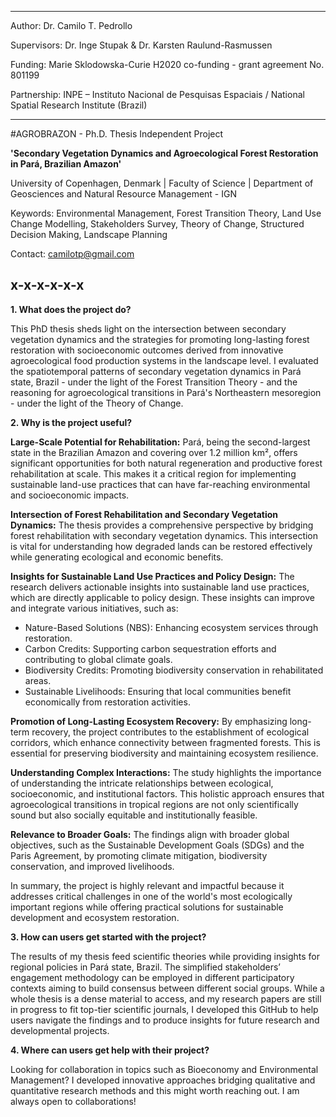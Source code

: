 --------------------------
Author:		Dr. Camilo T. Pedrollo

Supervisors:	Dr. Inge Stupak & Dr. Karsten Raulund-Rasmussen

Funding:	Marie Sklodowska-Curie H2020 co-funding - grant agreement No. 801199

Partnership:	INPE – Instituto Nacional de Pesquisas Espaciais / National Spatial Research Institute (Brazil)

--------------------------

#AGROBRAZON - Ph.D. Thesis Independent Project

<b>'Secondary Vegetation Dynamics and Agroecological Forest Restoration in Pará, Brazilian Amazon'</b>

University of Copenhagen, Denmark | Faculty of Science | Department of Geosciences and Natural Resource Management - IGN

Keywords: Environmental Management, Forest Transition Theory, Land Use Change Modelling, Stakeholders Survey, Theory of Change, Structured Decision Making, Landscape Planning

Contact: camilotp@gmail.com

x-x-x-x-x-x
---
<b>1. What does the project do?</b>

This PhD thesis sheds light on the intersection between secondary vegetation dynamics and the strategies for promoting long-lasting forest restoration with socioeconomic outcomes derived from innovative agroecological food production systems in the landscape level.
I evaluated the spatiotemporal patterns of secondary vegetation dynamics in Pará state, Brazil - under the light of the Forest Transition Theory - and the reasoning for agroecological transitions in Pará's Northeastern mesoregion - under the light of the Theory of Change.


<b>2. Why is the project useful?</b>

<b>Large-Scale Potential for Rehabilitation:</b>
Pará, being the second-largest state in the Brazilian Amazon and covering over 1.2 million km², offers significant opportunities for both natural regeneration and productive forest rehabilitation at scale. This makes it a critical region for implementing sustainable land-use practices that can have far-reaching environmental and socioeconomic impacts.

<b>Intersection of Forest Rehabilitation and Secondary Vegetation Dynamics:</b>
The thesis provides a comprehensive perspective by bridging forest rehabilitation with secondary vegetation dynamics. This intersection is vital for understanding how degraded lands can be restored effectively while generating ecological and economic benefits.

<b>Insights for Sustainable Land Use Practices and Policy Design:</b>
The research delivers actionable insights into sustainable land use practices, which are directly applicable to policy design. These insights can improve and integrate various initiatives, such as:

- Nature-Based Solutions (NBS): Enhancing ecosystem services through restoration.
- Carbon Credits: Supporting carbon sequestration efforts and contributing to global climate goals.
- Biodiversity Credits: Promoting biodiversity conservation in rehabilitated areas.
- Sustainable Livelihoods: Ensuring that local communities benefit economically from restoration activities.

<b>Promotion of Long-Lasting Ecosystem Recovery:</b>
By emphasizing long-term recovery, the project contributes to the establishment of ecological corridors, which enhance connectivity between fragmented forests. This is essential for preserving biodiversity and maintaining ecosystem resilience.

<b>Understanding Complex Interactions:</b>
The study highlights the importance of understanding the intricate relationships between ecological, socioeconomic, and institutional factors. This holistic approach ensures that agroecological transitions in tropical regions are not only scientifically sound but also socially equitable and institutionally feasible.

<b>Relevance to Broader Goals:</b>
The findings align with broader global objectives, such as the Sustainable Development Goals (SDGs) and the Paris Agreement, by promoting climate mitigation, biodiversity conservation, and improved livelihoods.

In summary, the project is highly relevant and impactful because it addresses critical challenges in one of the world's most ecologically important regions while offering practical solutions for sustainable development and ecosystem restoration.


<b>3. How can users get started with the project? </b>

The results of my thesis feed scientific theories while providing insights for regional policies in Pará state, Brazil. The simplified stakeholders’ engagement methodology can be employed in different participatory contexts aiming to build consensus between different social groups. 
While a whole thesis is a dense material to access, and my research papers are still in progress to fit top-tier scientific journals, I developed this GitHub to help users navigate the findings and to produce insights for future research and developmental projects.

<b>4. Where can users get help with their project?</b>

Looking for collaboration in topics such as Bioeconomy and Environmental Management? I developed innovative approaches bridging qualitative and quantitative research methods and this might worth reaching out. I am always open to collaborations!


